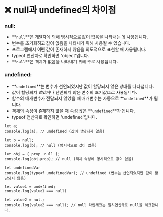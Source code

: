 # ❌️ null과 undefined의 차이점

### **null:**

- **`null`**은 개발자에 의해 명시적으로 값이 없음을 나타내는 데 사용됩니다.
- 변수를 초기화하고 값이 없음을 나타내기 위해 사용될 수 있습니다.
- 프로그램에서 어떤 값이 존재하지 않음을 의도적으로 표현할 때 사용됩니다.
- typeof 연산자로 확인하면 'object'입니다.
- **`null`**은 객체가 없음을 나타내기 위해 주로 사용됩니다.

### **undefined:**

- **`undefined`**는 변수가 선언되었지만 값이 할당되지 않은 상태를 나타냅니다.
- 값이 할당되지 않았거나 선언되지 않은 변수의 초기값으로 사용됩니다.
- 함수의 매개변수가 전달되지 않았을 때 매개변수는 자동으로 **`undefined`**가 됩니다.
- 객체의 속성이 존재하지 않을 때 속성 값은 **`undefined`**가 됩니다.
- typeof 연산자로 확인하면 'undefined'입니다.

```tsx
let a;
console.log(a); // undefined (값이 할당되지 않음)

let b = null;
console.log(b); // null (명시적으로 값이 없음)

let obj = { prop: null };
console.log(obj.prop); // null (객체 속성에 명시적으로 값이 없음)

let undefinedVar;
console.log(typeof undefinedVar); // undefined (변수는 선언되었지만 값이 할당되지 않음)

let value1 = undefined;
console.log(value1 === null)

let value2 = null;
console.log(value2 === null); // null 타입체크는 일치연산자로 null을 체크합니다.
```